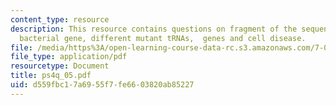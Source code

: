 ```yaml
---
content_type: resource
description: This resource contains questions on fragment of the sequence of a hypothetical
  bacterial gene, different mutant tRNAs,  genes and cell disease.
file: /media/https%3A/open-learning-course-data-rc.s3.amazonaws.com/7-014-introductory-biology-spring-2005/d559fbc17a6955f7fe6603820ab85227_ps4q_05.pdf
file_type: application/pdf
resourcetype: Document
title: ps4q_05.pdf
uid: d559fbc1-7a69-55f7-fe66-03820ab85227
---
```

